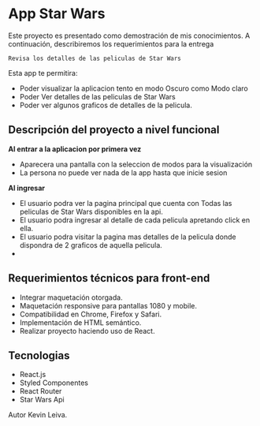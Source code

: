 # App Star Wars
Este proyecto es presentado como demostración de mis conocimientos. A continuación, describiremos los requerimientos para la entrega

    Revisa los detalles de las peliculas de Star Wars

Esta app te permitira:
 - Poder visualizar la aplicacion tento en modo Oscuro como Modo claro
 - Poder Ver detalles de las peliculas de Star Wars
 - Poder ver algunos graficos de detalles de la pelicula.

## Descripción del proyecto a nivel funcional
**Al entrar a la  aplicacion por primera vez**

 - Aparecera una pantalla con la seleccion de modos para la visualización
 - La persona no puede ver nada de la app hasta que inicie sesion
 
 **Al ingresar**
 
 - El usuario podra ver la pagina principal que cuenta con Todas las peliculas de Star Wars disponibles en la api.
 - El usuario podra ingresar al detalle de cada pelicula apretando click en ella.
 - El usuario podra visitar la pagina mas detalles de la pelicula donde dispondra de 2 graficos de aquella pelicula.
 - 
 ## Requerimientos técnicos para front-end
 - Integrar maquetación otorgada.
 - Maquetación responsive para pantallas 1080 y mobile.
 - Compatibilidad en Chrome, Firefox y Safari.
 - Implementación de HTML semántico.
 - Realizar proyecto haciendo uso de React.
 
 ## Tecnologias
 - React.js
 - Styled Componentes
 - React Router
 - Star Wars Api

 
 Autor Kevin Leiva.
